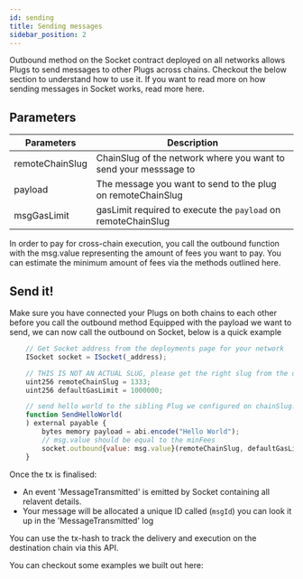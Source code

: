 ```yaml
---
id: sending
title: Sending messages
sidebar_position: 2
---
```

<!-- // TODO: read more -->

Outbound method on the Socket contract deployed on all networks allows Plugs to send messages to other Plugs across chains. Checkout the below section to understand how to use it. If you want to read more on how sending messages in Socket works, read more here.

## Parameters

| Parameters | Description |
| --- | --- |
| remoteChainSlug | ChainSlug of the network where you want to send your messsage to |
| payload | The message you want to send to the plug on remoteChainSlug |
| msgGasLimit | gasLimit required to execute the `payload` on remoteChainSlug |

<!-- // TODO: link here -->
In order to pay for cross-chain execution, you call the outbound function with the msg.value representing the amount of fees you want to pay. You can estimate the minimum amount of fees via the methods outlined here.


## Send it! 

Make sure you have connected your Plugs on both chains to each other before you call the outbound method
Equipped with the payload we want to send, we can now call the outbound on Socket, below is a quick example

```javascript
    // Get Socket address from the deployments page for your network
    ISocket socket = ISocket(_address);

    // THIS IS NOT AN ACTUAL SLUG, please get the right slug from the deployments page
    uint256 remoteChainSlug = 1333;
    uint256 defaultGasLimit = 1000000;

    // send hello world to the sibling Plug we configured on chainSlug:1333
    function SendHelloWorld(
    ) external payable {
        bytes memory payload = abi.encode("Hello World");
        // msg.value should be equal to the minFees
        socket.outbound{value: msg.value}(remoteChainSlug, defaultGasLimit, payload);
    }
```
<!-- // TODO: add API link -->

Once the tx is finalised:
- An event 'MessageTransmitted' is emitted by Socket containing all relavent details.
- Your message will be allocated a unique ID called (`msgId`) you can look it up in the 'MessageTransmitted' log
 
You can use the tx-hash to track the delivery and execution on the destination chain via this API.  

<!-- // TODO: LINK -->
You can checkout some examples we built out here:
